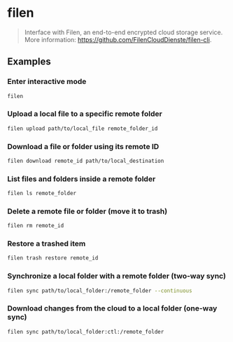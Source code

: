 # filen

> Interface with Filen, an end-to-end encrypted cloud storage service. More information: <https://github.com/FilenCloudDienste/filen-cli>.

## Examples

### Enter interactive mode

```bash
filen
```

### Upload a local file to a specific remote folder

```bash
filen upload path/to/local_file remote_folder_id
```

### Download a file or folder using its remote ID

```bash
filen download remote_id path/to/local_destination
```

### List files and folders inside a remote folder

```bash
filen ls remote_folder
```

### Delete a remote file or folder (move it to trash)

```bash
filen rm remote_id
```

### Restore a trashed item

```bash
filen trash restore remote_id
```

### Synchronize a local folder with a remote folder (two-way sync)

```bash
filen sync path/to/local_folder:/remote_folder --continuous
```

### Download changes from the cloud to a local folder (one-way sync)

```bash
filen sync path/to/local_folder:ctl:/remote_folder
```
